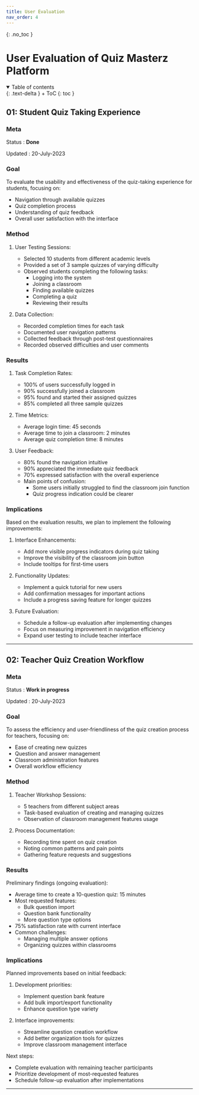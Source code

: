 ```yaml
---
title: User Evaluation
nav_order: 4
---
```


{: .no_toc }
# User Evaluation of Quiz Masterz Platform

<details open markdown="block">
{: .text-delta }
<summary>Table of contents</summary>
+ ToC
{: toc }
</details>

## 01: Student Quiz Taking Experience

### Meta

Status
: **Done**

Updated
: 20-July-2023

### Goal

To evaluate the usability and effectiveness of the quiz-taking experience for students, focusing on:
- Navigation through available quizzes
- Quiz completion process
- Understanding of quiz feedback
- Overall user satisfaction with the interface

### Method

1. User Testing Sessions:
   - Selected 10 students from different academic levels
   - Provided a set of 3 sample quizzes of varying difficulty
   - Observed students completing the following tasks:
     * Logging into the system
     * Joining a classroom
     * Finding available quizzes
     * Completing a quiz
     * Reviewing their results

2. Data Collection:
   - Recorded completion times for each task
   - Documented user navigation patterns
   - Collected feedback through post-test questionnaires
   - Recorded observed difficulties and user comments

### Results

1. Task Completion Rates:
   - 100% of users successfully logged in
   - 90% successfully joined a classroom
   - 95% found and started their assigned quizzes
   - 85% completed all three sample quizzes

2. Time Metrics:
   - Average login time: 45 seconds
   - Average time to join a classroom: 2 minutes
   - Average quiz completion time: 8 minutes

3. User Feedback:
   - 80% found the navigation intuitive
   - 90% appreciated the immediate quiz feedback
   - 70% expressed satisfaction with the overall experience
   - Main points of confusion:
     * Some users initially struggled to find the classroom join function
     * Quiz progress indication could be clearer

### Implications

Based on the evaluation results, we plan to implement the following improvements:

1. Interface Enhancements:
   - Add more visible progress indicators during quiz taking
   - Improve the visibility of the classroom join button
   - Include tooltips for first-time users

2. Functionality Updates:
   - Implement a quick tutorial for new users
   - Add confirmation messages for important actions
   - Include a progress saving feature for longer quizzes

3. Future Evaluation:
   - Schedule a follow-up evaluation after implementing changes
   - Focus on measuring improvement in navigation efficiency
   - Expand user testing to include teacher interface

---

## 02: Teacher Quiz Creation Workflow

### Meta

Status
: **Work in progress**

Updated
: 20-July-2023

### Goal

To assess the efficiency and user-friendliness of the quiz creation process for teachers, focusing on:
- Ease of creating new quizzes
- Question and answer management
- Classroom administration features
- Overall workflow efficiency

### Method

1. Teacher Workshop Sessions:
   - 5 teachers from different subject areas
   - Task-based evaluation of creating and managing quizzes
   - Observation of classroom management features usage

2. Process Documentation:
   - Recording time spent on quiz creation
   - Noting common patterns and pain points
   - Gathering feature requests and suggestions

### Results

Preliminary findings (ongoing evaluation):
- Average time to create a 10-question quiz: 15 minutes
- Most requested features:
  * Bulk question import
  * Question bank functionality
  * More question type options
- 75% satisfaction rate with current interface
- Common challenges:
  * Managing multiple answer options
  * Organizing quizzes within classrooms

### Implications

Planned improvements based on initial feedback:
1. Development priorities:
   - Implement question bank feature
   - Add bulk import/export functionality
   - Enhance question type variety

2. Interface improvements:
   - Streamline question creation workflow
   - Add better organization tools for quizzes
   - Improve classroom management interface

Next steps:
- Complete evaluation with remaining teacher participants
- Prioritize development of most-requested features
- Schedule follow-up evaluation after implementations

---
